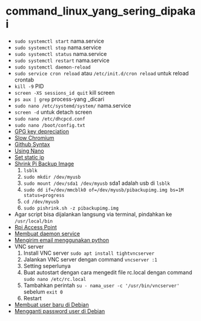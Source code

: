 # command_linux_yang_sering_dipakai
* `sudo systemctl start` nama.service
* `sudo systemctl stop` nama.service
* `sudo systemctl status` nama.service
* `sudo systemctl restart` nama.service
* `sudo systemctl daemon-reload`
* `sudo service cron reload` atau `/etc/init.d/cron reload` untuk reload crontab
* `kill -9` PID
* `screen -XS sessions_id quit` kill screen
* `ps aux | grep` process-yang _dicari
* `sudo nano /etc/systemd/system/` nama.service
* `screen -d` untuk detach screen
* `sudo nano /etc/dhcpcd.conf`
* `sudo nano /boot/config.txt`
* [GPG key depreciation](https://askubuntu.com/questions/1407632/key-is-stored-in-legacy-trusted-gpg-keyring-etc-apt-trusted-gpg)
* [Slow Chromium](https://forums.raspberrypi.com/viewtopic.php?t=332018)
* [Github Syntax](https://docs.github.com/en/get-started/writing-on-github/getting-started-with-writing-and-formatting-on-github/basic-writing-and-formatting-syntax)
* [Using Nano](https://kb.iu.edu/d/aeug#:~:text=To%20delete%20the%20character%20highlighted,line%2C%20press%20Ctrl%2Dk%20.)
* [Set static ip](https://medium.com/digital-software-architecture/raspberry-pi-headless-configuration-ac0a3a31d184)
* [Shrink Pi Backup Image](https://github.com/Drewsif/PiShrink)
  1. `lsblk`
  2. `sudo mkdir /dev/myusb`
  3. `sudo mount /dev/sda1 /dev/myusb` sda1 adalah usb di `lsblk`
  4. `sudo dd if=/dev/mmcblk0 of=/dev/myusb/pibackupimg.img bs=1M status=progress`
  5. `cd /dev/myusb`
  6. `sudo pishrink.sh -z pibackupimg.img`
* Agar script bisa dijalankan langsung via terminal, pindahkan ke `/usr/local/bin`
* [Rpi Access Point](https://www.tomshardware.com/how-to/raspberry-pi-access-point)
* [Membuat daemon service](https://www.linuxsec.org/2020/11/membuat-daemon-process-dengan-systemd.html)
* [Mengirim email menggunakan python](https://myhydropi.com/send-email-with-a-raspberry-pi-and-python/)
* VNC server
  1. Install VNC server `sudo apt install tightvncserver`
  2. Jalankan VNC server dengan command `vncserver :1`
  3. Setting seperlunya
  4. Buat autostart dengan cara mengedit file rc.local dengan command `sudo nano /etc/rc.local`
  5. Tambahkan perintah `su - nama_user -c '/usr/bin/vncserver'` sebelum `exit 0`
  6. Restart
* [Membuat user baru di Debian](https://www.cloudpanel.io/tutorial/how-to-add-user-to-sudoers-in-debian/)
* [Mengganti password user di Debian](https://nordpass.com/blog/how-to-change-password-linux/)
